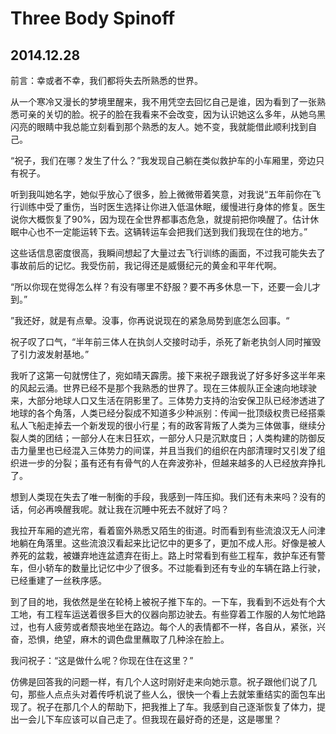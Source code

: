 # Three Body Spinoff

## 2014.12.28

前言：幸或者不幸，我们都将失去所熟悉的世界。

从一个寒冷又漫长的梦境里醒来，我不用凭空去回忆自己是谁，因为看到了一张熟悉可亲的关切的脸。祝子的脸在我看来不会改变，因为认识她这么多年，从她乌黑闪亮的眼睛中我总能立刻看到那个熟悉的友人。她不变，我就能借此顺利找到自己。

“祝子，我们在哪？发生了什么？”我发现自己躺在类似救护车的小车厢里，旁边只有祝子。

听到我叫她名字，她似乎放心了很多，脸上微微带着笑意，对我说“五年前你在飞行训练中受了重伤，当时医生选择让你进入低温休眠，缓慢进行身体的修复。医生说你大概恢复了90%，因为现在全世界都事态危急，就提前把你唤醒了。估计休眠中心也不一定能运转下去。这辆转运车会把我们送到我们我现在住的地方。”

这些话信息密度很高，我瞬间想起了大量过去飞行训练的画面，不过我可能失去了事故前后的记忆。我受伤前，我记得还是威慑纪元的黄金和平年代啊。


“所以你现在觉得怎么样？有没有哪里不舒服？要不再多休息一下，还要一会儿才到。”

”我还好，就是有点晕。没事，你再说说现在的紧急局势到底怎么回事。“

祝子叹了口气，“半年前三体人在执剑人交接时动手，杀死了新老执剑人同时摧毁了引力波发射基地。” 

我听了这第一句就愣住了，宛如晴天霹雳。接下来祝子跟我说了好多好多这半年来的风起云涌。世界已经不是那个我熟悉的世界了。现在三体舰队正全速向地球驶来，大部分地球人口又生活在阴影里了。三体势力支持的治安保卫队已经渗透进了地球的各个角落，人类已经分裂成不知道多少种派别：传闻一批顶级权贵已经搭乘私人飞船走掉去一个新发现的很小行星；有的政客背叛了人类为三体做事，继续分裂人类的团结；一部分人在末日狂欢，一部分人只是沉默度日；人类构建的防御反击力量里也已经混入三体势力的间谍，并且当我们的组织在内部清理时又引发了组织进一步的分裂；虽有还有有骨气的人在奔波弥补，但越来越多的人已经放弃挣扎了。

想到人类现在失去了唯一制衡的手段，我感到一阵压抑。我们还有未来吗？没有的话，何必再唤醒我呢。就让我在沉睡中死去不就好了吗？

我拉开车厢的遮光帘，看着窗外熟悉又陌生的街道。时而看到有些流浪汉无人问津地躺在角落里。这些流浪汉看起来比记忆中的更多了，更加不成人形。好像是被人养死的盆栽，被嫌弃地连盆遗弃在街上。路上时常看到有些工程车，救护车还有警车，但小轿车的数量比记忆中少了很多。不过能看到还有专业的车辆在路上行驶，已经重建了一丝秩序感。

到了目的地，我依然是坐在轮椅上被祝子推下车的。一下车，我看到不远处有个大工地，有工程车运送着很多巨大的仪器向那边驶去。有些穿着工作服的人匆忙地路过，也有人疲劳或者颓丧地坐在路边。每个人的表情都不一样，各自从，紧张，兴奋，恐惧，绝望，麻木的调色盘里蘸取了几种涂在脸上。

我问祝子：“这是做什么呢？你现在住在这里？”

仿佛是回答我的问题一样，有几个人这时刚好走来向她示意。祝子跟他们说了几句，那些人点点头对着传呼机说了些人么，很快一个看上去就笨重结实的面包车出现了。祝子在那几个人的帮助下，把我推上了车。我感到自己逐渐恢复了体力，提出一会儿下车应该可以自己走了。但我现在最好奇的还是，这是哪里？

